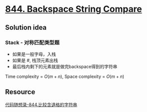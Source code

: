 # [844. Backspace String Compare](https://leetcode.com/problems/backspace-string-compare/description/)

## Solution idea

### Stack - 对称匹配类型题
* 如果是一般字母，入栈
* 如果是 #, 栈顶元素出栈
* 最后栈内剩下的元素就是做完backspace得到的字符串

Time complexity = $O(m+n)$, Space complexity = $O(m+n)$

## Resource
[代码随想录-844.比较含退格的字符串](https://github.com/youngyangyang04/leetcode-master/blob/master/problems/0844.%E6%AF%94%E8%BE%83%E5%90%AB%E9%80%80%E6%A0%BC%E7%9A%84%E5%AD%97%E7%AC%A6%E4%B8%B2.md)

